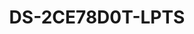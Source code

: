 ---
id: 2
title: "DS-2CE78D0T-LPTS"
slug: "turbo-2"
subTitle: "2 MP Two-Way Audio Fixed Turret Camera"
category: "turbohd"
imgCard: "/src/assets/images/turbohd/DS-2CE78D0T-LPTS/DS-2CE78D0T-LPTS-1.png"
imgAlt: "DS-2CE78D0T-LPTS"
thumbnails: [
  "/src/assets/images/turbohd/DS-2CE78D0T-LPTS/DS-2CE78D0T-LPTS-1.png",
  "/src/assets/images/turbohd/DS-2CE78D0T-LPTS/DS-2CE78D0T-LPTS-2.png",
  "/src/assets/images/turbohd/DS-2CE78D0T-LPTS/DS-2CE78D0T-LPTS-3.png",
]
features: [
  "2 MP resolution (1920 × 1080) for clear Full HD imaging",
  "Up to 20 m white light and 30 m IR for enhanced night vision",
  "Smart-Hybrid Light for adaptable lighting in all conditions",
  "Built-in mic and speaker for high-quality two-way audio",
  "Audio over coaxial cable enables real-time communication",
  "IP67 rated for water and dust resistance, ideal for outdoor use"
]
rating: 5
reviewCount: 50
specifications: {
  Camera: {
    Image_Sensor: "2 MP CMOS",
    Max_Resolution: "1920 (H) × 1080 (V)",
    Min_Illumination: "0.01 Lux @ (F1.6, AGC ON), 0 Lux with IR",
    Shutter_Time: {
      PAL: "1/12.5 s to 1/50,000 s",
      NTSC: "1/15 s to 1/50,000 s"
    },
    Day_Night: "ICR",
    Angle_Adjustment: "Pan: 0° to 360°, Tilt: 0° to 75°, Rotate: 0° to 360°",
    Signal_System: "PAL/NTSC"
  },
  Lens: {
    Lens_Type: "2.8 mm, 3.6 mm fixed lens",
    Focal_Length_FOV: "2.8 mm, horizontal FOV: 105°, vertical FOV: 59°, diagonal FOV: 127°; 3.6 mm, horizontal FOV: 87°, vertical FOV: 46°, diagonal FOV: 105°",
    Lens_Mount: "M12"
  },
  Image: {
    Image_Settings: "Anti-banding, Brightness, Sharpness, Smart IR",
    Frame_Rate: "TVI: 1080p @25 fps/30 fps",
    Day_Night_Mode: "Auto/Color",
    Wide_Dynamic_Range_WDR: "Digital WDR",
    Image_Enhancement: "DWDR, BLC, HLC, Global, HLS",
    Noise_Reduction: "2D DNR",
    White_Balance: "Auto, Manual"
  },
  General: {
    Power: {
      Power_Supply: "12 VDC ±25%",
      Recommendation: "You are recommended to use one power adapter to supply the power for one camera"
    },
    Consumption: "Max. 6 W",
    Material: "Plastic",
    Dimension: "Ø110 mm × 93 mm (Ø4.33\" × 3.66\")",
    Weight: "Approx. 270 g (0.81 lb.)",
    Operating_Condition: "-40 °C to 60 °C (-40 °F to 140 °F), Humidity 90% or less (non-condensing)",
    Communication: "HIKVISION-C",
    Language: "English"
  }
}
---